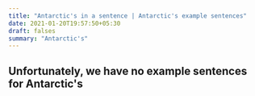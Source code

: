 ```yaml
---
title: "Antarctic's in a sentence | Antarctic's example sentences"
date: 2021-01-20T19:57:50+05:30
draft: falses
summary: "Antarctic's"
---
```

## Unfortunately, we have no example sentences for Antarctic's                 
